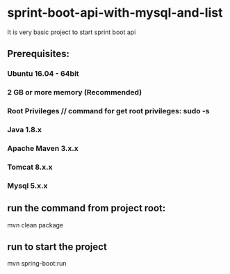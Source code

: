 # sprint-boot-api-with-mysql-and-list
It is very basic project to start sprint boot api

## Prerequisites:

### Ubuntu 16.04 - 64bit
### 2 GB or more memory (Recommended)
### Root Privileges // command for get root privileges: sudo -s
### Java 1.8.x
### Apache Maven 3.x.x
### Tomcat 8.x.x
### Mysql 5.x.x

## run the command from project root:
mvn clean package

## run to start the project
mvn spring-boot:run



